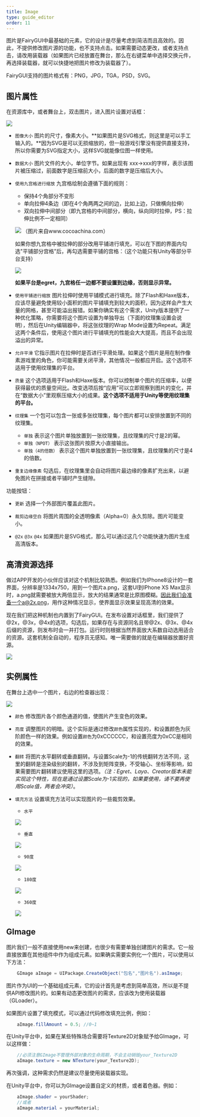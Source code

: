 ```yaml
---
title: Image
type: guide_editor
order: 11
---
```


图片是FairyGUI中最基础的元素，它的设计是尽量考虑到简洁而且高效的。因此，不提供修改图片源的功能，也不支持点击。如果需要动态更改，或者支持点击，请改用装载器（如果图片已经放置在舞台，那么在右键菜单中选择交换元件，再选择装载器，就可以快捷地把图片修改为装载器了）。

FairyGUI支持的图片格式有：PNG，JPG，TGA，PSD，SVG。

## 图片属性

在资源库中，或者舞台上，双击图片，进入图片设置对话框：

![](../../images/QQ20191211-154820.png)

- `图像大小` 图片的尺寸，像素大小。**如果图片是SVG格式，则这里是可以手工输入的。**因为SVG是可以无损缩放的，但一般游戏引擎没有提供直接支持，所以你需要为SVG指定大小，这样SVG就能像位图一样使用。

- `数据大小` 图片文件的大小，单位字节。如果出现有 xxx->xxx的字样，表示该图片被压缩过，前面数字是压缩前大小，后面的数字是压缩后大小。

- `使用九宫格进行缩放` 九宫格绘制会遵循下面的规则：
  - 保持4个角部分不变形
  - 单向拉伸4条边（即在4个角两两之间的边，比如上边，只做横向拉伸）
  - 双向拉伸中间部分（即九宫格的中间部分，横向，纵向同时拉伸，PS：拉伸比例不一定相同）

  ![](../../images/48_183396_534f6b07775ff6b.png)
  （图片来自www.cocoachina.com）

  如果你想九宫格中被拉伸的部分改用平铺进行填充，可以在下图的界面内勾选"平铺部分宫格”后，再勾选需要平铺的宫格：（这个功能只有Unity等部分平台支持）

  ![](../../images/QQ20191211-154920.png)

  **如果平台是egret，九宫格任一边都不要设置到边缘，否则显示异常。**

- `使用平铺进行缩放` 图片拉伸时使用平铺模式进行填充。除了Flash和Haxe版本，应该尽量避免使用较小面积的图片平铺填充到较大的面积，因为这样会产生大量的网格，甚至可能溢出报错。如果你确实有这个需求，Unity版本提供了一种优化策略，你需要将这个图片设置为单独导出（下面的纹理集设置会说明），然后在Unity编辑器中，将这张纹理的Wrap Mode设置为Repeat。满足这两个条件后，使用这个图片进行平铺填充的性能会大大提高，而且不会出现溢出的异常。

- `允许平滑` 它指示图片在拉伸时是否进行平滑处理。如果这个图片是用在制作像素游戏里的角色，你可能需要关闭平滑，其他情况一般都应开启。这个选项不适用于使用纹理集的平台。

- `质量` 这个选项适用于Flash和Haxe版本。你可以控制单个图片的压缩率，以便获得最优的质量空间比。改变选项后按“应用”可以立即观察到图片的变化，并在“数据大小”里观察压缩大小的成果。**这个选项不适用于Unity等使用纹理集的平台。**

- `纹理集` 一个包可以包含一张或多张纹理集，每个图片都可以安排放置到不同的纹理集。
  - `单独` 表示这个图片单独放置到一张纹理集，且纹理集的尺寸是2的幂。
  - `单独（NPOT）` 表示这张图片按原大小直接输出。
  - `单独（4的倍数）` 表示这个图片单独放置到一张纹理集，且纹理集的尺寸是4的倍数。

- `重复边缘像素` 勾选后，在纹理集里会自动将图片最边缘的像素扩充出来，以避免图片在拼接或者平铺时产生缝隙。

功能按钮：

- `更新` 选择一个外部图片覆盖此图片。

- `裁剪边缘空白` 将图片周围的全透明像素（Alpha=0）永久剪除。图片可能变小。

- `@2x` `@3x` `@4x` 如果图片是SVG格式，那么可以通过这几个功能快速为图片生成高清版本。

## 高清资源选择

做过APP开发的小伙伴应该对这个机制比较熟悉。例如我们为IPhone8设计的一套界面，分辨率是1334x750，用到一个图片a.png，这套UI到IPhone XS Max显示时，a.png就需要被放大两倍显示，放大的结果通常是比原图模糊。因此我们会准备一个a@2x.png，用作这种情况显示，使界面显示效果呈现高清的效果。

现在我们把这种机制也内置到了FairyGUI。在发布设置对话框里，我们提供了@2x，@3x，@4x的选项，勾选后，如果存在与资源同名且带@2x、@3x、@4x后缀的资源，则发布时会一并打包。运行时则根据当然界面放大系数自动选用适合的资源。这套机制全自动的，程序员无感知。唯一需要做的就是在编辑器放置好资源。

![](../../images/QQ20191211-161210.png)

## 实例属性

在舞台上选中一个图片，右边的检查器出现：

![](../../images/QQ20191211-161253.png)

- `颜色` 修改图片各个颜色通道的值，使图片产生变色的效果。

- `亮度` 调整图片的明暗。这个实际是通过修改`颜色`属性实现的，和设置颜色为灰阶颜色一样的效果。例如设置`颜色`为0xCCCCCC，和设置亮度为0xCC是相同的效果。

- `翻转` 将图片水平翻转或垂直翻转。与设置Scale为-1的传统翻转方法不同，这里的翻转是渲染级别的翻转，不涉及到矩阵变换，不受轴心、坐标等影响，如果需要图片翻转建议使用这里的选项。*（注：Egret、Laya、Creator版本未能实现这个特性，现在是通过设置Scale为-1实现的，如果要使用，请不要再使用Scale值，两者会冲突）*。

- `填充方法` 设置填充方法可以实现图片的一些裁剪效果。

  - `水平`  

  ![](../../images/gaollg0.gif)

  - `垂直`

  ![](../../images/gaollg1.gif)

  - `90度`

  ![](../../images/gaollg2.gif)

  - `180度`

  ![](../../images/gaollg3.gif)

  - `360度`

  ![](../../images/gaollg4.gif)

## GImage

图片我们一般不直接使用new来创建，也很少有需要单独创建图片的需求。它一般直接放置在其他组件中作为组成元素。如果确实需要实例化一个图片，可以使用以下方法：

```csharp
    GImage aImage = UIPackage.CreateObject("包名","图片名").asImage;
```

图片作为UI的一个基础组成元素，它的设计首先是考虑到简单高效，所以是不提供API修改图片的。如果有动态更改图片的需求，应该改为使用装载器（GLoader）。

如果图片设置了填充模式，可以通过代码修改填充比例，例如：

```csharp
    aImage.fillAmount = 0.5; //0~1
```

在Unity平台中，如果在某些特殊场合需要将Texture2D对象赋予给GImage，可以这样做：

```csharp
    //必须注意GImage不管理外部对象的生命周期，不会主动销毁your_Texture2D
    aImage.texture = new NTexture(your_Texture2D);
```
再次强调，这种需求仍然是建议尽量使用装载器实现。

在Unity平台中，你可以为GImage设置自定义的材质，或者着色器。例如：

```csharp
    aImage.shader = yourShader; 
    //或者
    aImage.material = yourMaterial;
```
